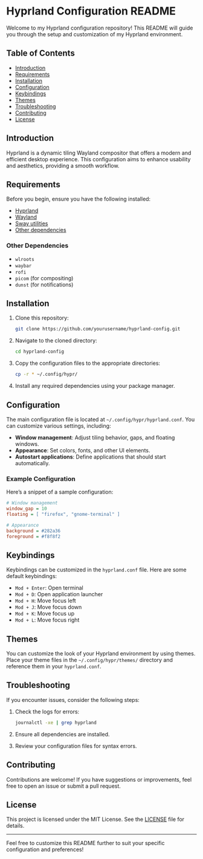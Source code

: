 # Hyprland Configuration README

Welcome to my Hyprland configuration repository! This README will guide you through the setup and customization of my Hyprland environment.

## Table of Contents

- [Introduction](#introduction)
- [Requirements](#requirements)
- [Installation](#installation)
- [Configuration](#configuration)
- [Keybindings](#keybindings)
- [Themes](#themes)
- [Troubleshooting](#troubleshooting)
- [Contributing](#contributing)
- [License](#license)

## Introduction

Hyprland is a dynamic tiling Wayland compositor that offers a modern and efficient desktop experience. This configuration aims to enhance usability and aesthetics, providing a smooth workflow.

## Requirements

Before you begin, ensure you have the following installed:

- [Hyprland](https://github.com/hyprwm/Hyprland)
- [Wayland](https://wayland.freedesktop.org/)
- [Sway utilities](https://github.com/swaywm/sway)
- [Other dependencies](#other-dependencies)

### Other Dependencies

- `wlroots`
- `waybar`
- `rofi`
- `picom` (for compositing)
- `dunst` (for notifications)

## Installation

1. Clone this repository:

   ```bash
   git clone https://github.com/yourusername/hyprland-config.git
   ```

2. Navigate to the cloned directory:

   ```bash
   cd hyprland-config
   ```

3. Copy the configuration files to the appropriate directories:

   ```bash
   cp -r * ~/.config/hypr/
   ```

4. Install any required dependencies using your package manager.

## Configuration

The main configuration file is located at `~/.config/hypr/hyprland.conf`. You can customize various settings, including:

- **Window management**: Adjust tiling behavior, gaps, and floating windows.
- **Appearance**: Set colors, fonts, and other UI elements.
- **Autostart applications**: Define applications that should start automatically.

### Example Configuration

Here’s a snippet of a sample configuration:

```ini
# Window management
window_gap = 10
floating = [ "firefox", "gnome-terminal" ]

# Appearance
background = #282a36
foreground = #f8f8f2
```

## Keybindings

Keybindings can be customized in the `hyprland.conf` file. Here are some default keybindings:

- `Mod + Enter`: Open terminal
- `Mod + D`: Open application launcher
- `Mod + H`: Move focus left
- `Mod + J`: Move focus down
- `Mod + K`: Move focus up
- `Mod + L`: Move focus right

## Themes

You can customize the look of your Hyprland environment by using themes. Place your theme files in the `~/.config/hypr/themes/` directory and reference them in your `hyprland.conf`.

## Troubleshooting

If you encounter issues, consider the following steps:

1. Check the logs for errors:
   ```bash
   journalctl -xe | grep hyprland
   ```

2. Ensure all dependencies are installed.
3. Review your configuration files for syntax errors.

## Contributing

Contributions are welcome! If you have suggestions or improvements, feel free to open an issue or submit a pull request.

## License

This project is licensed under the MIT License. See the [LICENSE](LICENSE) file for details.

---

Feel free to customize this README further to suit your specific configuration and preferences!
